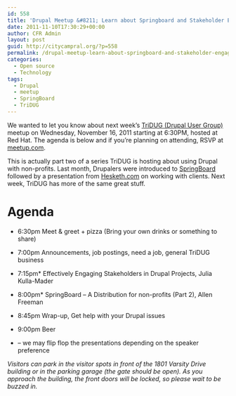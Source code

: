 ```yaml
---
id: 558
title: 'Drupal Meetup &#8211; Learn about Springboard and Stakeholder Engagement'
date: 2011-11-10T17:30:29+00:00
author: CFR Admin
layout: post
guid: http://citycampral.org/?p=558
permalink: /drupal-meetup-learn-about-springboard-and-stakeholder-engagement/
categories:
  - Open source
  - Technology
tags:
  - Drupal
  - meetup
  - SpringBoard
  - TriDUG
---
```

We wanted to let you know about next week&#8217;s <a title="TriDUG (Drupal User Group)" href="http://groups.drupal.org/tridug" target="_blank">TriDUG (Drupal User Group)</a> meetup on Wednesday, November 16, 2011 starting at 6:30PM, hosted at Red Hat. The agenda is below and if you&#8217;re planning on attending, RSVP at <a title="http://www.meetup.com/triDUG/events/40479742/" href="http://www.meetup.com/triDUG/events/40479742/" target="_blank">meetup.com</a>.

This is actually part two of a series TriDUG is hosting about using Drupal with non-profits. Last month, Drupalers were introduced to <a title="SpringBoard" href="http://drupal.org/project/springboard" target="_blank">SpringBoard</a> followed by a presentation from <a title="Hesketh.com" href="http://hesketh.com/" target="_blank">Hesketh.com</a> on working with clients. Next week, TriDUG has more of the same great stuff.<!--more-->

# Agenda

  * 6:30pm Meet & greet + pizza (Bring your own drinks or something to share)
  * 7:00pm Announcements, job postings, need a job, general TriDUG business
  * 7:15pm* Effectively Engaging Stakeholders in Drupal Projects, Julia Kulla-Mader
  * 8:00pm* SpringBoard &#8211; A Distribution for non-profits (Part 2), Allen Freeman
  * 8:45pm Wrap-up, Get help with your Drupal issues
  * 9:00pm Beer

* &#8211; we may flip flop the presentations depending on the speaker preference

_Visitors can park in the visitor spots in front of the 1801 Varsity Drive building or in the parking garage (the gate should be open). As you approach the building, the front doors will be locked, so please wait to be buzzed in._